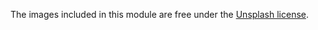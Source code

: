 The images included in this module are free under the [Unsplash license](https://unsplash.com/license). 